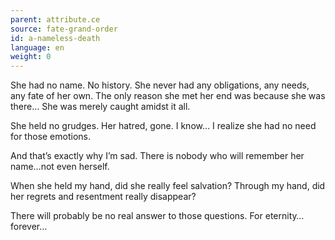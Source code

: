 ```yaml
---
parent: attribute.ce
source: fate-grand-order
id: a-nameless-death
language: en
weight: 0
---
```


She had no name.
No history.
She never had any obligations, any needs, any fate of her own.
The only reason she met her end was because she was there… She was merely caught amidst it all.

She held no grudges.
Her hatred, gone.
I know…
I realize she had no need for those emotions.

And that’s exactly why I’m sad.
There is nobody who will remember her name…not even herself.

When she held my hand, did she really feel salvation?
Through my hand, did her regrets and resentment really disappear?

There will probably be no real answer to those questions.
For eternity…forever…
